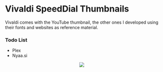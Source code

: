 <h1>Vivaldi SpeedDial Thumbnails</h1>

Vivaldi comes with the YouTube thumbnail, the other ones I developed using their fonts and websites as reference material.

<h3>Todo List</h3>
<ul>
  <li>Plex</li>
  <li>Nyaa.si</li>
</ul>

<p align="center">
  <img src="https://user-images.githubusercontent.com/2813789/139477701-d996924d-365a-4d73-86e7-72c6741732a1.png" />
</p>
